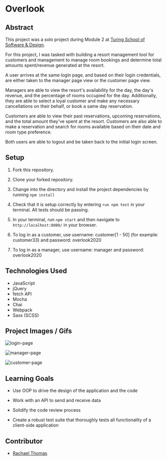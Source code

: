 # Overlook


## Abstract

 This project was a solo project during Module 2 at [Turing School of Software & Design](https://turing.io/).

 For this project, I was tasked with building a resort management tool for customers and management to manage room bookings and determine total amounts spent/revenue generated at the resort.

 A user arrives at the same login page, and based on their login credentials, are either taken to the manager page view or the customer page view.

 Managers are able to view the resort's availability for the day, the day's revenue, and the percentage of rooms occupied for the day. Additionally, they are able to select a loyal customer and make any necessary cancellations on their behalf, or book a same day reservation.

 Customers are able to view their past reservations, upcoming reservations, and the total amount they've spent at the resort. Customers are also able to make a reservation and search for rooms available based on their date and room type preference.

 Both users are able to logout and be taken back to the initial login screen.  

## Setup

1. Fork this repository.

2. Clone your forked repository.

3. Change into the directory and install the project dependencies by running `npm install`

4. Check that it is setup correctly by entering `run npm test` in your terminal. All tests should be passing.

5. In your terminal, run `npm start` and then navigate to `http://localhost:8080/` in your browser.

6. To log in as a customer, use username: customer[1 - 50] (for example: customer33) and password: overlook2020

7. To log in as a manager, use username: manager and password: overlook2020



## Technologies Used

* JavaScript
* jQuery
* fetch API
* Mocha
* Chai
* Webpack
* Sass (SCSS)


## Project Images / Gifs

![login-page](https://user-images.githubusercontent.com/54180641/79929165-30198000-8402-11ea-88d1-8aa407a4fe6a.gif)

![manager-page](https://user-images.githubusercontent.com/54180641/79929178-3ad41500-8402-11ea-91ec-c6776326b9d3.gif)

![customer-page](https://user-images.githubusercontent.com/54180641/79929235-66ef9600-8402-11ea-9be1-b4efd23306f3.gif)


## Learning Goals

* Use OOP to drive the design of the application and the code

* Work with an API to send and receive data

* Solidify the code review process

* Create a robust test suite that thoroughly tests all functionality of a client-side application

## Contributor

* [Rachael Thomas](https://github.com/rachael-t)
